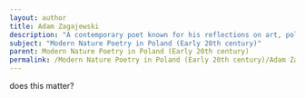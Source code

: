 ```yaml
---
layout: author
title: Adam Zagajewski
description: "A contemporary poet known for his reflections on art, politics, and nature, Zagajewski often interweaves elements of the natural world into his contemplative verses."
subject: "Modern Nature Poetry in Poland (Early 20th century)"
parent: Modern Nature Poetry in Poland (Early 20th century)
permalink: /Modern Nature Poetry in Poland (Early 20th century)/Adam Zagajewski/
---
```


does this matter?
